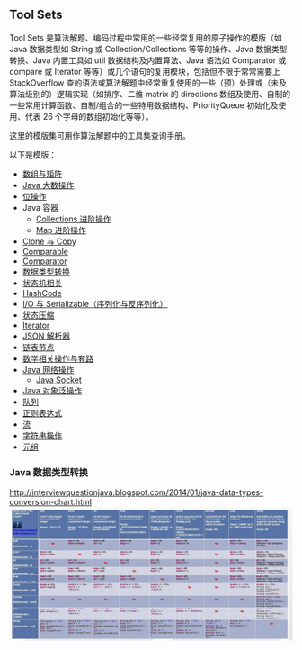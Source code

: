 ## Tool Sets
  
Tool Sets 是算法解题、编码过程中常用的一些经常复用的原子操作的模版（如 Java 数据类型如 String 或 Collection/Collections 等等的操作、Java 数据类型转换、Java 内置工具如 util 数据结构及内置算法、Java 语法如 Comparator 或 compare 或 Iterator 等等）或几个语句的复用模块，包括但不限于常常需要上 StackOverflow 查的语法或算法解题中经常重复使用的一些（预）处理或（未及算法级别的）逻辑实现（如排序、二维 matrix 的 directions 数组及使用、自制的一些常用计算函数、自制/组合的一些特用数据结构、PriorityQueue 初始化及使用、代表 26 个字母的数组初始化等等）。  
  
这里的模版集可用作算法解题中的工具集查询手册。  
  
以下是模版：  
* [数组与矩阵](./Arrays(Matrix).java)
* [Java 大数操作](./BigNumber.java)
* [位操作](./Bitwise.java)
* Java 容器
  * [Collections 进阶操作](./Collections.java)
  * [Map 进阶操作](./Map.java)
* [Clone 与 Copy](./Clone(Copy).java)
* [Comparable](./Comparable.java)
* [Comparator](./Comparator.java)
* [数据类型转换](./DataTypeConversion.java)
* [状态机相关](./FSM(DFA).java)
* [HashCode](./HashCode.java)
* [I/O 与 Serializable（序列化与反序列化）](./IO(Serializable).java)
* [状态压缩](./StateCompression.java)
* [Iterator](./Iterator.java)
* [JSON 解析器](./JSONParser.java)
* [链表节点](./LinkedListNode.java)
* [数学相关操作与套路](./Math.java)
* [Java 网络操作](./Net.java)
  * [Java Socket](./Socket.java)
* [Java 对象泛操作](./Object.java)
* [队列](./Queue.java)
* [正则表达式](./Regex.java)
* [流](./Stream.java)
* [字符串操作](./String.java)
* [元组](./Tuple.java)
  
### Java 数据类型转换
http://interviewquestionjava.blogspot.com/2014/01/java-data-types-conversion-chart.html  
![](./Java%20Data%20Type%20Conversion%20Chart.jpeg)  

